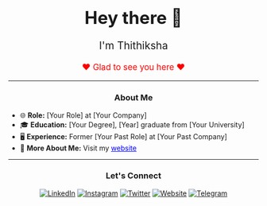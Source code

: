 <!-- HTML Structure -->
<div align="center">
  <h1 style="font-size: 2.5em;">Hey there 👋</h1>
  <p style="font-size: 1.5em;">I'm Thithiksha</p>
  <p style="font-size: 1.2em; color: red;">❤️ Glad to see you here ❤️</p>
</div>

---

### <div align="center">About Me</div>
- 🌐 <b>Role:</b> [Your Role] at [Your Company]
- 🎓 <b>Education:</b> [Your Degree], [Year] graduate from [Your University]
- 🖥️ <b>Experience:</b> Former [Your Past Role] at [Your Past Company]
- 💬 <b>More About Me:</b> Visit my <a href="https://thithiksha.com" style="color: blue; text-decoration: underline;">website</a>

---

### <div align="center">Let's Connect</div>
<div align="center">

[![LinkedIn](https://img.shields.io/badge/LinkedIn-URL-blue?style=flat-square&logo=linkedin&logoColor=white)]([https://www.linkedin.com/in/your-linkedin](https://www.linkedin.com/in/thithiksha-basuvoju-5822a320a))
[![Instagram](https://img.shields.io/badge/Instagram-URL-pink?style=flat-square&logo=instagram&logoColor=white)](https://www.instagram.com/your-instagram)
[![Twitter](https://img.shields.io/badge/Twitter-URL-blue?style=flat-square&logo=twitter&logoColor=white)](https://twitter.com/your-twitter)
[![Website](https://img.shields.io/badge/Website-URL-blue?style=flat-square&logo=google-chrome&logoColor=white)](https://thithiksha.com)
[![Telegram](https://img.shields.io/badge/Telegram-URL-blue?style=flat-square&logo=telegram&logoColor=white)](https://telegram.me/your-telegram)

</div>
